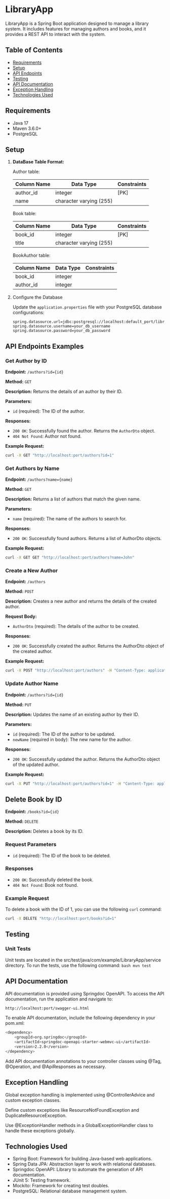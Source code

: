 # LibraryApp

LibraryApp is a Spring Boot application designed to manage a library system. It includes features for managing authors and books, and it provides a REST API to interact with the system.

## Table of Contents

- [Requirements](#requirements)
- [Setup](#setup)
- [API Endpoints](#api-endpoints)
- [Testing](#testing)
- [API Documentation](#api-documentation)
- [Exception Handling](#exception-handling)
- [Technologies Used](#technologies-used)

## Requirements

- Java 17
- Maven 3.6.0+
- PostgreSQL

## Setup

1. **DataBase Table Format:**

   Author table:

   | Column Name | Data Type                  | Constraints          |
   |-------------|----------------------------|----------------------|
   | author_id   | integer                    | [PK]                 |
   | name        | character varying (255)    |                      |
   Book table:

   | Column Name | Data Type                  | Constraints          |
   |-------------|----------------------------|----------------------|
   | book_id     | integer                    | [PK]                 |
   | title       | character varying (255)    |                      |
   BookAuthor table: 

   | Column Name | Data Type                  | Constraints          |
   |-------------|----------------------------|----------------------|
   | book_id     | integer                    |                      |
   | author_id   | integer                    |                      |
2. Configure the Database

   Update the `application.properties` file with your PostgreSQL database configurations:

    ```properties
    spring.datasource.url=jdbc:postgresql://localhost:default_port/librarydb
    spring.datasource.username=your_db_username
    spring.datasource.password=your_db_password
    ```

## API Endpoints Examples

### Get Author by ID

**Endpoint:** `/authors?id={id}`

**Method:** `GET`

**Description:** Returns the details of an author by their ID.

**Parameters:**
- `id` (required): The ID of the author.

**Responses:**
- `200 OK`: Successfully found the author. Returns the `AuthorDto` object.
- `404 Not Found`: Author not found.

**Example Request:**
   ```bash
   curl -X GET "http://localhost:port/authors?id=1"
   ```

### Get Authors by Name

**Endpoint:** `/authors?name={name}`

**Method:** `GET`

**Description:** Returns a list of authors that match the given name.

**Parameters:**
- `name` (required): The name of the authors to search for.

**Responses:**
- `200 OK`: Successfully found authors. Returns a list of AuthorDto objects.

**Example Request:**
   ```bash
   curl -X GET GET "http://localhost:port/authors?name=John"
   ```

### Create a New Author

**Endpoint:** `/authors`

**Method:** `POST`

**Description:** Creates a new author and returns the details of the created author.

**Request Body:**
- `AuthorDto` (required): The details of the author to be created.

**Responses:**
- `200 OK`: Successfully created the author. Returns the AuthorDto object of the created author.

**Example Request:**
   ```bash
   curl -X POST "http://localhost:port/authors" -H "Content-Type: application/json" -d '{"name":"New Author","books":["Book1","Book2"]}'
   ```

### Update Author Name

**Endpoint:** `/authors?id={id}`

**Method:** `PUT`

**Description:** Updates the name of an existing author by their ID.

**Parameters:**
- `id` (required): The ID of the author to be updated.
- `newName` (required in body): The new name for the author.

**Responses:**
- `200 OK`: Successfully updated the author. Returns the AuthorDto object of the updated author.

**Example Request:**
   ```bash
   curl -X PUT "http://localhost:port/authors?id=1" -H "Content-Type: application/json" -d '"Updated Name"'
   ```

## Delete Book by ID

**Endpoint:** `/books?id={id}`

**Method:** `DELETE`

**Description:** Deletes a book by its ID.

### Request Parameters

- `id` (required): The ID of the book to be deleted.

### Responses

- `200 OK`: Successfully deleted the book.
- `404 Not Found`: Book not found.

### Example Request

To delete a book with the ID of 1, you can use the following `curl` command:

```bash
curl -X DELETE "http://localhost:port/books?id=1"
```

## Testing
### Unit Tests

Unit tests are located in the src/test/java/com/example/LibraryApp/service directory. To run the tests, use the following command:
      ```bash
      mvn test
      ```
    
## API Documentation
API documentation is provided using Springdoc OpenAPI. To access the API documentation, run the application and navigate to:
   ```bash
   http://localhost:port/swagger-ui.html
   ```
To enable API documentation, include the following dependency in your pom.xml:
   ```bash
   <dependency>
       <groupId>org.springdoc</groupId>
       <artifactId>springdoc-openapi-starter-webmvc-ui</artifactId>
       <version>2.2.0</version>
   </dependency>
   ```
Add API documentation annotations to your controller classes using @Tag, @Operation, and @ApiResponses as necessary.

## Exception Handling
Global exception handling is implemented using @ControllerAdvice and custom exception classes.

Define custom exceptions like ResourceNotFoundException and DuplicateResourceException.

Use @ExceptionHandler methods in a GlobalExceptionHandler class to handle these exceptions globally.

## Technologies Used
- Spring Boot: Framework for building Java-based web applications.
- Spring Data JPA: Abstraction layer to work with relational databases.
- Springdoc OpenAPI: Library to automate the generation of API documentation.
- JUnit 5: Testing framework.
- Mockito: Framework for creating test doubles.
- PostgreSQL: Relational database management system.
